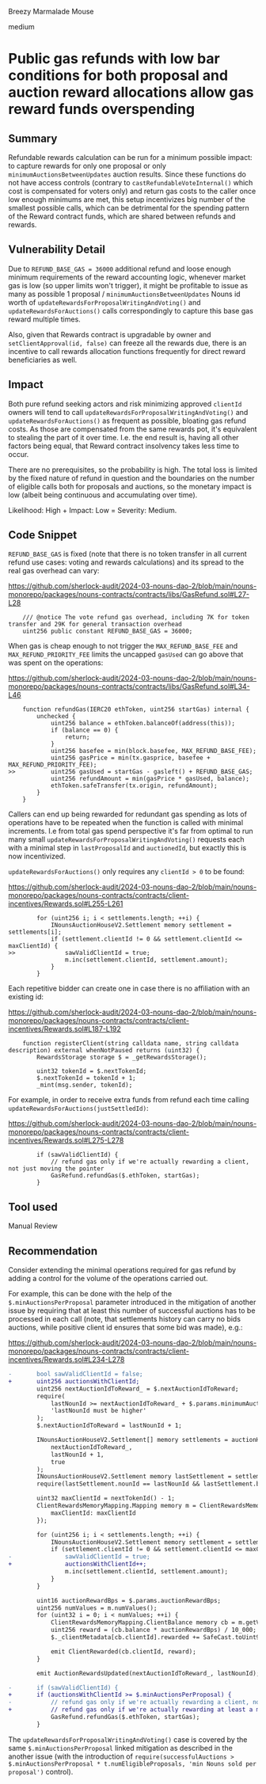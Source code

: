 Breezy Marmalade Mouse

medium

# Public gas refunds with low bar conditions for both proposal and auction reward allocations allow gas reward funds overspending

## Summary

Refundable rewards calculation can be run for a minimum possible impact: to capture rewards for only one proposal or only `minimumAuctionsBetweenUpdates` auction results. Since these functions do not have access controls (contrary to `castRefundableVoteInternal()` which cost is compensated for voters only) and return gas costs to the caller once low enough minimums are met, this setup incentivizes big number of the smallest possible calls, which can be detrimental for the spending pattern of the Reward contract funds, which are shared between refunds and rewards.

## Vulnerability Detail

Due to `REFUND_BASE_GAS = 36000` additional refund and loose enough minimum requirements of the reward accounting logic, whenever market gas is low (so upper limits won't trigger), it might be profitable to issue as many as possible 1 proposal / `minimumAuctionsBetweenUpdates` Nouns id worth of `updateRewardsForProposalWritingAndVoting()` and `updateRewardsForAuctions()` calls correspondingly to capture this base gas reward multiple times.

Also, given that Rewards contract is upgradable by owner and `setClientApproval(id, false)` can freeze all the rewards due, there is an incentive to call rewards allocation functions frequently for direct reward beneficiaries as well.

## Impact

Both pure refund seeking actors and risk minimizing approved `clientId` owners will tend to call `updateRewardsForProposalWritingAndVoting()` and `updateRewardsForAuctions()` as frequent as possible, bloating gas refund costs. As those are compensated from the same rewards pot, it's equivalent to stealing the part of it over time. I.e. the end result is, having all other factors being equal, that Reward contract insolvency takes less time to occur.

There are no prerequisites, so the probability is high. The total loss is limited by the fixed nature of refund in question and the boundaries on the number of eligible calls both for proposals and auctions, so the monetary impact is low (albeit being continuous and accumulating over time).

Likelihood: High + Impact: Low = Severity: Medium.

## Code Snippet

`REFUND_BASE_GAS` is fixed (note that there is no token transfer in all current refund use cases: voting and rewards calculations) and its spread to the real gas overhead can vary:

https://github.com/sherlock-audit/2024-03-nouns-dao-2/blob/main/nouns-monorepo/packages/nouns-contracts/contracts/libs/GasRefund.sol#L27-L28

```solidity
    /// @notice The vote refund gas overhead, including 7K for token transfer and 29K for general transaction overhead
    uint256 public constant REFUND_BASE_GAS = 36000;
```

When gas is cheap enough to not trigger the `MAX_REFUND_BASE_FEE` and `MAX_REFUND_PRIORITY_FEE` limits the uncapped `gasUsed` can go above that was spent on the operations:

https://github.com/sherlock-audit/2024-03-nouns-dao-2/blob/main/nouns-monorepo/packages/nouns-contracts/contracts/libs/GasRefund.sol#L34-L46

```solidity
    function refundGas(IERC20 ethToken, uint256 startGas) internal {
        unchecked {
            uint256 balance = ethToken.balanceOf(address(this));
            if (balance == 0) {
                return;
            }
            uint256 basefee = min(block.basefee, MAX_REFUND_BASE_FEE);
            uint256 gasPrice = min(tx.gasprice, basefee + MAX_REFUND_PRIORITY_FEE);
>>          uint256 gasUsed = startGas - gasleft() + REFUND_BASE_GAS;
            uint256 refundAmount = min(gasPrice * gasUsed, balance);
            ethToken.safeTransfer(tx.origin, refundAmount);
        }
    }
```

Callers can end up being rewarded for redundant gas spending as lots of operations have to be repeated when the function is called with minimal increments. I.e from total gas spend perspective it's far from optimal to run many small `updateRewardsForProposalWritingAndVoting()` requests each with a minimal step in `lastProposalId` and `auctionedId`, but exactly this is now incentivized.

`updateRewardsForAuctions()` only requires any `clientId > 0` to be found:

https://github.com/sherlock-audit/2024-03-nouns-dao-2/blob/main/nouns-monorepo/packages/nouns-contracts/contracts/client-incentives/Rewards.sol#L255-L261

```solidity
        for (uint256 i; i < settlements.length; ++i) {
            INounsAuctionHouseV2.Settlement memory settlement = settlements[i];
            if (settlement.clientId != 0 && settlement.clientId <= maxClientId) {
>>              sawValidClientId = true;
                m.inc(settlement.clientId, settlement.amount);
            }
        }
```

Each repetitive bidder can create one in case there is no affiliation with an existing id:

https://github.com/sherlock-audit/2024-03-nouns-dao-2/blob/main/nouns-monorepo/packages/nouns-contracts/contracts/client-incentives/Rewards.sol#L187-L192

```solidity
    function registerClient(string calldata name, string calldata description) external whenNotPaused returns (uint32) {
        RewardsStorage storage $ = _getRewardsStorage();

        uint32 tokenId = $.nextTokenId;
        $.nextTokenId = tokenId + 1;
        _mint(msg.sender, tokenId);
```

For example, in order to receive extra funds from refund each time calling `updateRewardsForAuctions(justSettledId)`:

https://github.com/sherlock-audit/2024-03-nouns-dao-2/blob/main/nouns-monorepo/packages/nouns-contracts/contracts/client-incentives/Rewards.sol#L275-L278

```solidity
        if (sawValidClientId) {
            // refund gas only if we're actually rewarding a client, not just moving the pointer
            GasRefund.refundGas($.ethToken, startGas);
        }
```

## Tool used

Manual Review

## Recommendation

Consider extending the minimal operations required for gas refund by adding a control for the volume of the operations carried out.

For example, this can be done with the help of the `$.minAuctionsPerProposal` parameter introduced in the mitigation of another issue by requiring that at least this number of successful auctions has to be processed in each call (note, that settlements history can carry no bids auctions, while positive client id ensures that some bid was made), e.g.:

https://github.com/sherlock-audit/2024-03-nouns-dao-2/blob/main/nouns-monorepo/packages/nouns-contracts/contracts/client-incentives/Rewards.sol#L234-L278

```diff
-       bool sawValidClientId = false;
+       uint256 auctionsWithClientId;
        uint256 nextAuctionIdToReward_ = $.nextAuctionIdToReward;
        require(
            lastNounId >= nextAuctionIdToReward_ + $.params.minimumAuctionsBetweenUpdates,
            'lastNounId must be higher'
        );
        $.nextAuctionIdToReward = lastNounId + 1;

        INounsAuctionHouseV2.Settlement[] memory settlements = auctionHouse.getSettlements(
            nextAuctionIdToReward_,
            lastNounId + 1,
            true
        );
        INounsAuctionHouseV2.Settlement memory lastSettlement = settlements[settlements.length - 1];
        require(lastSettlement.nounId == lastNounId && lastSettlement.blockTimestamp > 1, 'lastNounId must be settled');

        uint32 maxClientId = nextTokenId() - 1;
        ClientRewardsMemoryMapping.Mapping memory m = ClientRewardsMemoryMapping.createMapping({
            maxClientId: maxClientId
        });

        for (uint256 i; i < settlements.length; ++i) {
            INounsAuctionHouseV2.Settlement memory settlement = settlements[i];
            if (settlement.clientId != 0 && settlement.clientId <= maxClientId) {
-               sawValidClientId = true;
+               auctionsWithClientId++;
                m.inc(settlement.clientId, settlement.amount);
            }
        }

        uint16 auctionRewardBps = $.params.auctionRewardBps;
        uint256 numValues = m.numValues();
        for (uint32 i = 0; i < numValues; ++i) {
            ClientRewardsMemoryMapping.ClientBalance memory cb = m.getValue(i);
            uint256 reward = (cb.balance * auctionRewardBps) / 10_000;
            $._clientMetadata[cb.clientId].rewarded += SafeCast.toUint96(reward);

            emit ClientRewarded(cb.clientId, reward);
        }

        emit AuctionRewardsUpdated(nextAuctionIdToReward_, lastNounId);

-       if (sawValidClientId) {
+       if (auctionsWithClientId >= $.minAuctionsPerProposal) {
-           // refund gas only if we're actually rewarding a client, not just moving the pointer
+           // refund gas only if we're actually rewarding at least a min number of auctions, not just moving the pointer
            GasRefund.refundGas($.ethToken, startGas);
        }
```

The `updateRewardsForProposalWritingAndVoting()` case is covered by the same `$.minAuctionsPerProposal` linked mitigation as described in the another issue (with the introduction of `require(successfulAuctions > $.minAuctionsPerProposal * t.numEligibleProposals, 'min Nouns sold per proposal')` control).